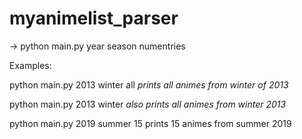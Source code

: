 # myanimelist_parser
-> python main.py year season numentries

Examples:

python main.py 2013 winter all
*prints all animes from winter of 2013*


python main.py 2013 winter 
*also prints all animes from winter 2013*


python main.py 2019 summer 15
prints 15 animes from summer 2019
